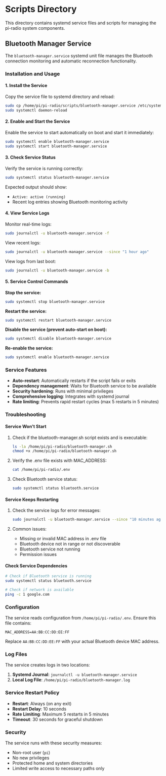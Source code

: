 # Scripts Directory

This directory contains systemd service files and scripts for managing the pi-radio system components.

## Bluetooth Manager Service

The `bluetooth-manager.service` systemd unit file manages the Bluetooth connection monitoring and automatic reconnection functionality.

### Installation and Usage

#### 1. Install the Service

Copy the service file to systemd directory and reload:

```bash
sudo cp /home/pi/pi-radio/scripts/bluetooth-manager.service /etc/systemd/system/
sudo systemctl daemon-reload
```

#### 2. Enable and Start the Service

Enable the service to start automatically on boot and start it immediately:

```bash
sudo systemctl enable bluetooth-manager.service
sudo systemctl start bluetooth-manager.service
```

#### 3. Check Service Status

Verify the service is running correctly:

```bash
sudo systemctl status bluetooth-manager.service
```

Expected output should show:
- `Active: active (running)`
- Recent log entries showing Bluetooth monitoring activity

#### 4. View Service Logs

Monitor real-time logs:
```bash
sudo journalctl -u bluetooth-manager.service -f
```

View recent logs:
```bash
sudo journalctl -u bluetooth-manager.service --since "1 hour ago"
```

View logs from last boot:
```bash
sudo journalctl -u bluetooth-manager.service -b
```

#### 5. Service Control Commands

**Stop the service:**
```bash
sudo systemctl stop bluetooth-manager.service
```

**Restart the service:**
```bash
sudo systemctl restart bluetooth-manager.service
```

**Disable the service (prevent auto-start on boot):**
```bash
sudo systemctl disable bluetooth-manager.service
```

**Re-enable the service:**
```bash
sudo systemctl enable bluetooth-manager.service
```

### Service Features

- **Auto-restart**: Automatically restarts if the script fails or exits
- **Dependency management**: Waits for Bluetooth service to be available
- **Security hardening**: Runs with minimal privileges
- **Comprehensive logging**: Integrates with systemd journal
- **Rate limiting**: Prevents rapid restart cycles (max 5 restarts in 5 minutes)

### Troubleshooting

#### Service Won't Start
1. Check if the bluetooth-manager.sh script exists and is executable:
   ```bash
   ls -la /home/pi/pi-radio/bluetooth-manager.sh
   chmod +x /home/pi/pi-radio/bluetooth-manager.sh
   ```

2. Verify the .env file exists with MAC_ADDRESS:
   ```bash
   cat /home/pi/pi-radio/.env
   ```

3. Check Bluetooth service status:
   ```bash
   sudo systemctl status bluetooth.service
   ```

#### Service Keeps Restarting
1. Check the service logs for error messages:
   ```bash
   sudo journalctl -u bluetooth-manager.service --since "10 minutes ago"
   ```

2. Common issues:
   - Missing or invalid MAC address in .env file
   - Bluetooth device not in range or not discoverable
   - Bluetooth service not running
   - Permission issues

#### Check Service Dependencies
```bash
# Check if Bluetooth service is running
sudo systemctl status bluetooth.service

# Check if network is available
ping -c 1 google.com
```

### Configuration

The service reads configuration from `/home/pi/pi-radio/.env`. Ensure this file contains:

```
MAC_ADDRESS=AA:BB:CC:DD:EE:FF
```

Replace `AA:BB:CC:DD:EE:FF` with your actual Bluetooth device MAC address.

### Log Files

The service creates logs in two locations:

1. **Systemd Journal**: `journalctl -u bluetooth-manager.service`
2. **Local Log File**: `/home/pi/pi-radio/bluetooth-manager.log`

### Service Restart Policy

- **Restart**: Always (on any exit)
- **Restart Delay**: 10 seconds
- **Rate Limiting**: Maximum 5 restarts in 5 minutes
- **Timeout**: 30 seconds for graceful shutdown

### Security

The service runs with these security measures:
- Non-root user (`pi`)
- No new privileges
- Protected home and system directories
- Limited write access to necessary paths only
